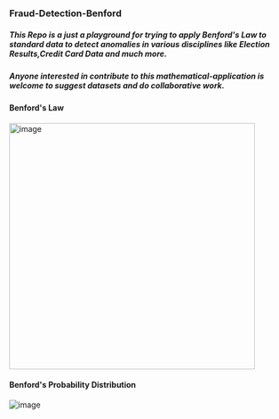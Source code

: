 ### Fraud-Detection-Benford

##### This Repo is a just a playground for trying to apply Benford's Law to standard data to detect anomalies in various disciplines like Election Results,Credit Card Data and much more.
##### Anyone interested in contribute to this mathematical-application is welcome to suggest datasets and do collaborative work.

#### Benford's Law 
<img width="442" alt="image" src="https://user-images.githubusercontent.com/86701931/229293417-d3b676a5-8616-4bbe-9334-4065311e14d5.png">

#### Benford's Probability Distribution 
![image](https://user-images.githubusercontent.com/86701931/229293549-7821e673-d4a6-42b0-bd14-b044a11edfc5.png)
